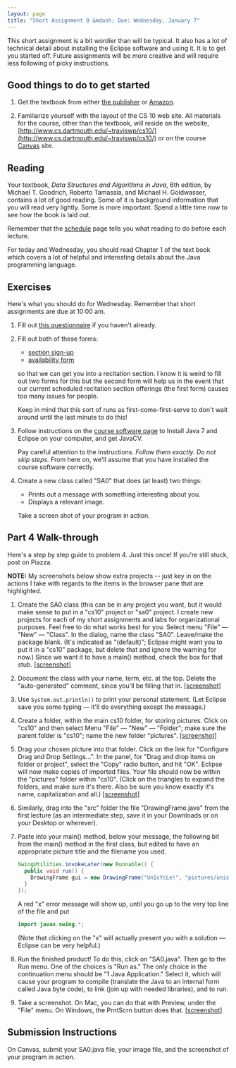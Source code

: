 ```yaml
---
layout: page
title: "Short Assignment 0 &mdash; Due: Wednesday, January 7"
---
```


This short assignment is a bit wordier than will be typical.  It also
has a lot of technical detail about installing the Eclipse software
and using it.  It is to get you started off.  Future assignments will
be more creative and will require less following of picky
instructions.

## Good things to do to get started

1. Get the textbook from either [the
   publisher](http://www.wiley.com/WileyCDA/WileyTitle/productCd-EHEP002900.html)
   or
   [Amazon](http://www.amazon.com/Data-Structures-Algorithms-Michael-Goodrich/dp/1118771338/ref=sr_1_2?ie=UTF8&qid=1394580262&sr=8-2&keywords=goodrich+tamassia+java).

2. Familiarize yourself with the layout of the CS 10 web site.  All
   materials for the course, other than the textbook, will reside on
   the website, [http://www.cs.dartmouth.edu/~traviswp/cs10/](http://www.cs.dartmouth.edu/~traviswp/cs10/)
   or on the course [Canvas](https://canvas.dartmouth.edu/) site.

## Reading ##

Your textbook, *Data Structures and Algorithms in Java*, 6th edition,
by Michael T. Goodrich, Roberto Tamassia, and Michael H. Goldwasser,
contains a lot of good reading.  Some of it is background information
that you will read very lightly.  Some is more important.  Spend a
little time now to see how the book is laid out.

Remember that the [schedule](../../schedule.html) page tells you what
reading to do before each lecture.

For today and Wednesday, you should read Chapter 1 of the text book which covers
a lot of helpful and interesting details about the Java programming language.

## Exercises ##

Here's what you should do for Wednesday.  Remember that short
assignments are due at 10:00 am.

1. Fill out [this questionnaire](http://goo.gl/forms/44cMMdVUTT) if you haven't already.

2. Fill out both of these forms:

    * [section sign-up](http://tinyurl.com/pe7ot7s)
    * [availability form](http://goo.gl/forms/Gn48uauePC)

    so that we can get you into a recitation section. I know it is weird to fill out two
    forms for this but the second form will help us in the event that our current scheduled
    recitation section offerings (the first form) causes too many issues for people.

    Keep in mind that this sort of runs as first-come-first-serve to don't wait around until
    the last minute to do this!

3. Follow instructions on the [course software page](../../software.html) to Install
   Java 7 and Eclipse on your computer, and get JavaCV.

     Pay careful attention to the instructions.  *Follow them exactly. Do not skip steps.*
     From here on, we'll assume that you have installed the course software correctly.

4. Create a new class called "SA0" that does (at least) two things:

    * Prints out a message with something interesting about you.
    * Displays a relevant image.

     Take a screen shot of your program in action.

## Part 4 Walk-through ##

Here's a step by step guide to problem 4. Just this once! If you're still stuck, post on Piazza.

**NOTE:** My screenshots below show extra projects -- just key in on the actions I take
with regards to the items in the browser pane that are highlighted.

1. Create the SA0 class (this can be in any project you want, but it would make sense
  to put in a "cs10" project or "sa0" project. I create new projects for each of my
  short assignments and labs for organizational purposes. Feel free to do what works best
  for you. Select menu "File" — "New" — "Class". In the dialog, name
  the class "SA0". Leave/make the package blank. (It's indicated as "(default)";
  Eclipse might want you to put it in a "cs10" package, but delete that and ignore
  the warning for now.) Since we want it to have a main() method, check the box for
  that stub. [[screenshot]](resources/1.png)

2. Document the class with your name, term, etc. at the top. Delete the "auto-generated"
  comment, since you'll be filling that in. [[screenshot]](resources/2.png)

3. Use ```System.out.println()``` to print your personal statement. (Let Eclipse
  save you some typing — it'll do everything except the message.)

4. Create a folder, within the main cs10 folder, for storing pictures. Click on "cs10"
  and then select Menu "File" — "New" — "Folder"; make sure the parent folder is "cs10";
  name the new folder "pictures". [[screenshot]](resources/3.png)

5. Drag your chosen picture into that folder. Click on the link for "Configure Drag
  and Drop Settings...". In the panel, for "Drag and drop items on folder or project",
  select the "Copy" radio button, and hit "OK". Eclipse will now make copies of
  imported files. Your file should now be within the "pictures" folder within "cs10".
  (Click on the triangles to expand the folders, and make sure it's there. Also be
  sure you know exactly it's name, capitalization and all.) [[screenshot]](resources/4.png)

6. Similarly, drag into the "src" folder the file "DrawingFrame.java" from the first
  lecture (as an intermediate step, save it in your Downloads or on your Desktop or wherever).

7. Paste into your main() method, below your message, the following bit from the
  main() method in the first class, but edited to have an appropriate picture title
  and the filename you used.

    ```java
    SwingUtilities.invokeLater(new Runnable() {
      public void run() {
        DrawingFrame gui = new DrawingFrame("UnIcYcLe!", "pictures/unicycle.png");
      }
    });
    ```

    A red "x" error message will show up, until you go up to the very top line of the file and put

    ```java
    import javax.swing.*;
    ```

    (Note that clicking on the "x" will actually present you with a solution — Eclipse can be very helpful.)

8. Run the finished product! To do this, click on "SA0.java". Then go to the Run menu.
  One of the choices is "Run as." The only choice in the continuation menu should be
  "1 Java Application." Select it, which will cause your program to compile (translate
  the Java to an internal form called Java byte code), to link (join up with needed
  libraries), and to run.

9. Take a screenshot. On Mac, you can do that with Preview,
  under the "File" menu. On Windows, the PrntScrn button does that. [[screenshot]](resources/5.png)

## Submission Instructions ##

On Canvas, submit your SA0.java file, your image file, and the screenshot of your program in action.
